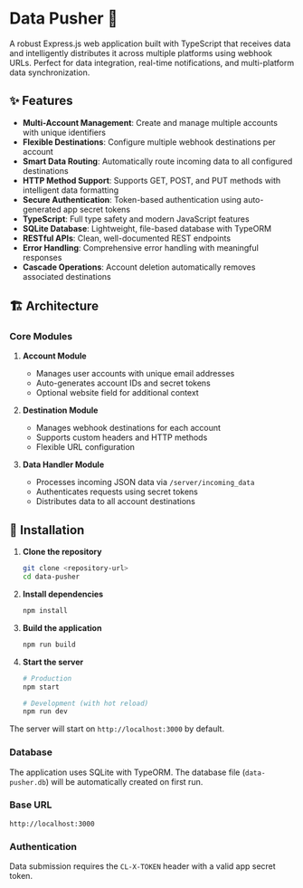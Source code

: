 # Data Pusher 🚀

A robust Express.js web application built with TypeScript that receives data and intelligently distributes it across multiple platforms using webhook URLs. Perfect for data integration, real-time notifications, and multi-platform data synchronization.

## ✨ Features

- **Multi-Account Management**: Create and manage multiple accounts with unique identifiers
- **Flexible Destinations**: Configure multiple webhook destinations per account
- **Smart Data Routing**: Automatically route incoming data to all configured destinations
- **HTTP Method Support**: Supports GET, POST, and PUT methods with intelligent data formatting
- **Secure Authentication**: Token-based authentication using auto-generated app secret tokens
- **TypeScript**: Full type safety and modern JavaScript features
- **SQLite Database**: Lightweight, file-based database with TypeORM
- **RESTful APIs**: Clean, well-documented REST endpoints
- **Error Handling**: Comprehensive error handling with meaningful responses
- **Cascade Operations**: Account deletion automatically removes associated destinations

## 🏗️ Architecture

### Core Modules

1. **Account Module**

   - Manages user accounts with unique email addresses
   - Auto-generates account IDs and secret tokens
   - Optional website field for additional context

2. **Destination Module**

   - Manages webhook destinations for each account
   - Supports custom headers and HTTP methods
   - Flexible URL configuration

3. **Data Handler Module**
   - Processes incoming JSON data via `/server/incoming_data`
   - Authenticates requests using secret tokens
   - Distributes data to all account destinations

## 🚀 Installation

1. **Clone the repository**

   ```bash
   git clone <repository-url>
   cd data-pusher
   ```

2. **Install dependencies**

   ```bash
   npm install
   ```

3. **Build the application**

   ```bash
   npm run build
   ```

4. **Start the server**

   ```bash
   # Production
   npm start

   # Development (with hot reload)
   npm run dev
   ```

The server will start on `http://localhost:3000` by default.

### Database

The application uses SQLite with TypeORM. The database file (`data-pusher.db`) will be automatically created on first run.

### Base URL

```
http://localhost:3000
```

### Authentication

Data submission requires the `CL-X-TOKEN` header with a valid app secret token.
